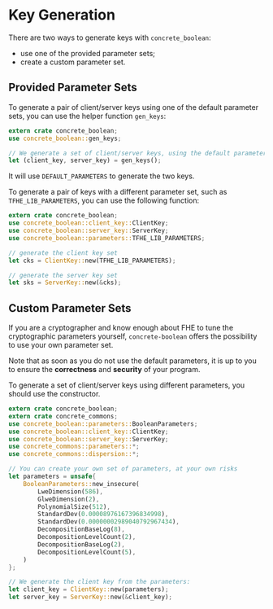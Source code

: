# Key Generation

There are two ways to generate keys with `concrete_boolean`:
- use one of the provided parameter sets;
- create a custom parameter set.

## Provided Parameter Sets

To generate a pair of client/server keys using one of the default parameter sets, you can use
the helper function `gen_keys`:
```rust
extern crate concrete_boolean;
use concrete_boolean::gen_keys;

// We generate a set of client/server keys, using the default parameters:
let (client_key, server_key) = gen_keys();
```

It will use `DEFAULT_PARAMETERS` to generate the two keys.

To generate a pair of keys with a different parameter set, such as `TFHE_LIB_PARAMETERS`, you can
use the following function:

```rust
extern crate concrete_boolean;
use concrete_boolean::client_key::ClientKey;
use concrete_boolean::server_key::ServerKey;
use concrete_boolean::parameters::TFHE_LIB_PARAMETERS;

// generate the client key set
let cks = ClientKey::new(TFHE_LIB_PARAMETERS);

// generate the server key set
let sks = ServerKey::new(&cks);
```


## Custom Parameter Sets

If you are a cryptographer and know enough about FHE to tune the cryptographic parameters
yourself, `concrete-boolean` offers the possibility to use your own parameter set.

Note that as soon as you do not use the default parameters, it is up to
you to ensure the **correctness** and **security** of your program.

To generate a set of client/server keys using different parameters, you should use the
constructor.


```rust
extern crate concrete_boolean;
extern crate concrete_commons;
use concrete_boolean::parameters::BooleanParameters;
use concrete_boolean::client_key::ClientKey;
use concrete_boolean::server_key::ServerKey;
use concrete_commons::parameters::*;
use concrete_commons::dispersion::*;

// You can create your own set of parameters, at your own risks
let parameters = unsafe{
    BooleanParameters::new_insecure(
        LweDimension(586),
        GlweDimension(2),
        PolynomialSize(512),
        StandardDev(0.00008976167396834998),
        StandardDev(0.00000002989040792967434),
        DecompositionBaseLog(8),
        DecompositionLevelCount(2),
        DecompositionBaseLog(2),
        DecompositionLevelCount(5),
    )
};

// We generate the client key from the parameters:
let client_key = ClientKey::new(parameters);
let server_key = ServerKey::new(&client_key);
```
